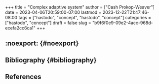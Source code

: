 +++
title = "Complex adaptive system"
author = ["Cash Prokop-Weaver"]
date = 2023-04-06T20:59:00-07:00
lastmod = 2023-12-22T21:47:46-08:00
tags = ["hastodo", "concept", "hastodo", "concept"]
categories = ["hastodo", "concept"]
draft = false
slug = "b9f6f0e9-09e2-4acc-968d-ecefa2cc6ca1"
+++

## :noexport: {#noexport}


## Bibliography {#bibliography}

## References

<style>.csl-entry{text-indent: -1.5em; margin-left: 1.5em;}</style><div class="csl-bib-body">
</div>
